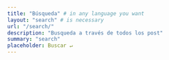 ```yaml
---
title: "Búsqueda" # in any language you want
layout: "search" # is necessary
url: "/search/"
description: "Busqueda a través de todos los post"
summary: "search"
placeholder: Buscar ↵
---
```

